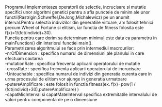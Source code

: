 Programul implementeaza operatorii de selectie, incrucisare si mutatie specifici unor algoritmi genetici pentru a afla punctele de minim ale unor functii(Rastrigin,Schweffel,DeJong,Michalewicz) pe un anumit interval.Pentru selectia indivizilor din generatiile viitoare, am folosit tehnici precum Wheel of Fortune si elitism, iar functia de fitness folosita este f(x)=1/(fct(individ)+30). <br />
Functia pentru care dorim sa determinam minimul este data ca parametru in mainFunction() din interiorul functiei main().  <br />
Parametrizarea algoritmului se face prin intermediul macrourilor:  <br />
  -nrOfDimension : specifica numarul de dimensiuni ale planului in care efectuam cautarea  <br />
  -mutationRate : specifica frecventa aplicarii operatorului de mutatie  <br />
  -crossRate : specifica frecventa aplicarii operatorului de incrucisare   <br />
  -Untouchable : specifica numarul  de indivizi din generatia curenta care in urma procesului de elitism vor ajunge in generatia urmatoare  <br />
  -putereAmplificare : este folosit in functia fitness(ex. f(x)=pow(1 / (fct(individ)+30),putereAmplificare) )   <br />
  -capatMicInterval si capatMateInterval specifica extremitatile intervalului de valori pentru componenta de pe o dimensiune

